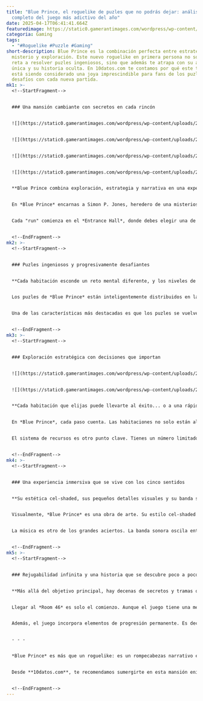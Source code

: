 ```yaml
---
title: "Blue Prince, el roguelike de puzles que no podrás dejar: análisis
  completo del juego más adictivo del año"
date: 2025-04-17T06:41:41.664Z
featuredimage: https://static0.gamerantimages.com/wordpress/wp-content/uploads/2025/04/blue-prince-simon.jpg?q=70&fit=crop&w=1140&h=&dpr=1
categoria: Gaming
tags:
  - "#Roguelike #Puzzle #Gaming"
short-description: Blue Prince es la combinación perfecta entre estrategia,
  misterio y exploración. Este nuevo roguelike en primera persona no solo te
  reta a resolver puzles ingeniosos, sino que además te atrapa con su atmósfera
  única y su historia oculta. En 10datos.com te contamos por qué este título ya
  está siendo considerado una joya imprescindible para fans de los puzles y los
  desafíos con cada nueva partida.
mk1: >-
  <!--StartFragment-->


  ### Una mansión cambiante con secretos en cada rincón


  ![](https://static0.gamerantimages.com/wordpress/wp-content/uploads/2025/04/blue-prince-courtyard.jpg?q=49&fit=crop&w=750&h=422&dpr=2)


  ![](https://static0.gamerantimages.com/wordpress/wp-content/uploads/2025/04/blue-prince-dark-room.jpg?q=49&fit=crop&w=750&h=422&dpr=2)


  ![](https://static0.gamerantimages.com/wordpress/wp-content/uploads/2025/04/blue-prince-den.jpg?q=49&fit=crop&w=750&h=422&dpr=2)


  ![](https://static0.gamerantimages.com/wordpress/wp-content/uploads/2025/04/blue-prince-entrance-hall.jpg?q=49&fit=crop&w=750&h=422&dpr=2)


  **Blue Prince combina exploración, estrategia y narrativa en una experiencia roguelike única.**


  En *Blue Prince* encarnas a Simon P. Jones, heredero de una misteriosa mansión cuyo diseño cambia cada día. Lo interesante es que tú decides cómo se estructura el lugar, eligiendo las habitaciones en cada nueva partida mientras buscas llegar al enigmático *Room 46*. La premisa es sencilla, pero su ejecución es brillante: con cada decisión influencias la exploración, la dificultad de los puzles y la posibilidad de éxito.


  Cada "run" comienza en el *Entrance Hall*, donde debes elegir una de tres puertas. Lo que hay detrás depende de las habitaciones disponibles, que están clasificadas por colores según su tipo. Algunas salas te recuperan pasos, otras ofrecen objetos clave, y otras —como las temidas habitaciones rojas— te complican el camino con efectos negativos. Este diseño dinámico mantiene cada partida fresca y llena de tensión.


  <!--EndFragment-->
mk2: >-
  <!--StartFragment-->


  ### Puzles ingeniosos y progresivamente desafiantes


  **Cada habitación esconde un reto mental diferente, y los niveles de dificultad se escalan con tu progreso.**


  Los puzles de *Blue Prince* están inteligentemente distribuidos en la mansión. Algunos, como los de la Sala de Billar o el Salón, son desafíos autoconclusivos, mientras que otros se extienden por varias habitaciones y requieren que tomes notas o memorices pistas. Esto no solo exige atención, sino también una planificación estratégica de tu camino para poder resolverlos con los recursos limitados que tienes a diario.


  Una de las características más destacadas es que los puzles se vuelven más complejos con cada nueva partida, lo que evita que el juego se vuelva repetitivo. A pesar de que los conceptos de los desafíos no cambian, su dificultad sí lo hace, obligándote a adaptarte constantemente. Esto mantiene el juego fresco incluso tras muchas horas de juego, algo esencial en un roguelike.


  <!--EndFragment-->
mk3: >-
  <!--StartFragment-->


  ### Exploración estratégica con decisiones que importan


  ![](https://static0.gamerantimages.com/wordpress/wp-content/uploads/2025/04/blue-prince-chest.jpg?q=49&fit=crop&w=750&h=422&dpr=2)


  ![](https://static0.gamerantimages.com/wordpress/wp-content/uploads/2025/04/blue-prince-west-gate.jpg?q=49&fit=crop&w=750&h=422&dpr=2)


  **Cada habitación que elijas puede llevarte al éxito... o a una rápida derrota.**


  En *Blue Prince*, cada paso cuenta. Las habitaciones no solo están allí por estética o narrativa: muchas son trampas disfrazadas. Las salas con puertas bloqueadas, pasajes oscuros o efectos negativos están ahí para ponerte a prueba. Sin embargo, a menudo esconden recompensas valiosas que pueden ser claves para avanzar. ¿Vale la pena el riesgo? Esa es la decisión que constantemente te obliga a tomar el juego.


  El sistema de recursos es otro punto clave. Tienes un número limitado de pasos, lo que hace que cada sala que cruces deba ser cuidadosamente calculada. Incluso habitaciones aparentemente inútiles, como un simple armario, pueden contener objetos fundamentales para superar desafíos posteriores. Este equilibrio entre riesgo y recompensa convierte a cada partida en un rompecabezas en sí misma.


  <!--EndFragment-->
mk4: >-
  <!--StartFragment-->


  ### Una experiencia inmersiva que se vive con los cinco sentidos


  **Su estética cel-shaded, sus pequeños detalles visuales y su banda sonora envolvente crean una atmósfera inolvidable.**


  Visualmente, *Blue Prince* es una obra de arte. Su estilo cel-shaded hace que cada habitación tenga una personalidad propia, y el juego está lleno de pequeños detalles visuales que recompensan la exploración. Por ejemplo, una misma sala puede cambiar su aspecto dependiendo de dónde la coloques dentro de la mansión. Este tipo de elementos no solo son visuales, también tienen un impacto en la jugabilidad.


  La música es otro de los grandes aciertos. La banda sonora oscila entre lo relajante y lo inquietante, reforzando el tono misterioso del juego. Si alguna vez disfrutaste títulos como *Gone Home* o *What Remains of Edith Finch*, reconocerás inmediatamente esa sensación de inmersión emocional que te empuja a explorar cada rincón sin prisa pero sin pausa.


  <!--EndFragment-->
mk5: >-
  <!--StartFragment-->


  ### Rejugabilidad infinita y una historia que se descubre poco a poco


  **Más allá del objetivo principal, hay decenas de secretos y tramas que explorar en cada rincón de la mansión.**


  Llegar al *Room 46* es solo el comienzo. Aunque el juego tiene una meta clara, *Blue Prince* está repleto de historias secundarias, notas ocultas y pistas ambientales que expanden su mundo. Estas historias se pueden ignorar si solo quieres centrarte en el desafío de los puzles, pero aquellos jugadores curiosos serán recompensados con capas narrativas profundas y conmovedoras.


  Además, el juego incorpora elementos de progresión permanente. Es decir, aunque pierdas en una run, puedes conseguir mejoras y ventajas que facilitan tus siguientes intentos. Esto le da a *Blue Prince* un ritmo de aprendizaje constante, donde cada error enseña algo nuevo y cada avance se siente merecido. En pocas palabras, el juego tiene ese factor de “una partida más” que lo vuelve altamente adictivo.


  - - -


  *Blue Prince* es más que un roguelike: es un rompecabezas narrativo envolvente, una experiencia visual cuidada al detalle y una prueba constante de ingenio y estrategia. Si te gustan los desafíos mentales con un toque de misterio, este juego no puede faltar en tu colección.


  Desde **10datos.com**, te recomendamos sumergirte en esta mansión enigmática y descubrir por ti mismo por qué tantos jugadores ya lo consideran uno de los mejores juegos del año.


  <!--EndFragment-->
---
```


